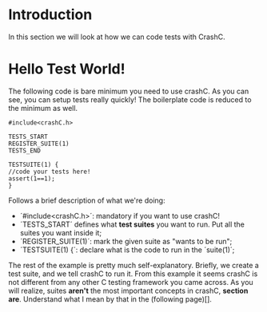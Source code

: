 Introduction
============

In this section we will look at how we can code tests with CrashC.

Hello Test World!
=================

The following code is bare minimum you need to use crashC. As you can see, you can setup tests really quickly!
The boilerplate code is reduced to the minimum as well.

    #include<crashC.h>
    
    TESTS_START
    REGISTER_SUITE(1)
    TESTS_END
    
    TESTSUITE(1) {
    //code your tests here!
    assert(1==1);
    }
    
Follows a brief description of what we're  doing:

- ´#include<crashC.h>´: mandatory if you want to use crashC!
- ´TESTS_START´ defines what **test suites** you want to run. Put all the suites you want inside it;
- ´REGISTER_SUITE(1)´: mark the given suite as "wants to be run";
- ´TESTSUITE(1) {´: declare what is the code to run in the ´suite(1)´;

The rest of the example is pretty much self-explanatory. Briefly, we create a test suite, and we tell crashC to run it.
From this example it seems crashC is not different from any other C testing framework you came across. As you will realize, suites **aren't** 
the most important concepts in crashC, **section are**. Understand what I mean by that in the (following page)[].
